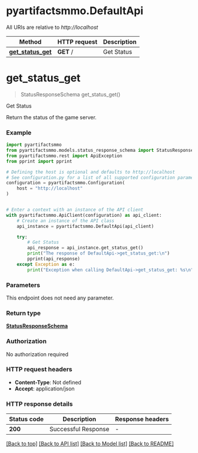 # pyartifactsmmo.DefaultApi

All URIs are relative to *http://localhost*

Method | HTTP request | Description
------------- | ------------- | -------------
[**get_status_get**](DefaultApi.md#get_status_get) | **GET** / | Get Status


# **get_status_get**
> StatusResponseSchema get_status_get()

Get Status

Return the status of the game server.

### Example


```python
import pyartifactsmmo
from pyartifactsmmo.models.status_response_schema import StatusResponseSchema
from pyartifactsmmo.rest import ApiException
from pprint import pprint

# Defining the host is optional and defaults to http://localhost
# See configuration.py for a list of all supported configuration parameters.
configuration = pyartifactsmmo.Configuration(
    host = "http://localhost"
)


# Enter a context with an instance of the API client
with pyartifactsmmo.ApiClient(configuration) as api_client:
    # Create an instance of the API class
    api_instance = pyartifactsmmo.DefaultApi(api_client)

    try:
        # Get Status
        api_response = api_instance.get_status_get()
        print("The response of DefaultApi->get_status_get:\n")
        pprint(api_response)
    except Exception as e:
        print("Exception when calling DefaultApi->get_status_get: %s\n" % e)
```



### Parameters

This endpoint does not need any parameter.

### Return type

[**StatusResponseSchema**](StatusResponseSchema.md)

### Authorization

No authorization required

### HTTP request headers

 - **Content-Type**: Not defined
 - **Accept**: application/json

### HTTP response details

| Status code | Description | Response headers |
|-------------|-------------|------------------|
**200** | Successful Response |  -  |

[[Back to top]](#) [[Back to API list]](../README.md#documentation-for-api-endpoints) [[Back to Model list]](../README.md#documentation-for-models) [[Back to README]](../README.md)

